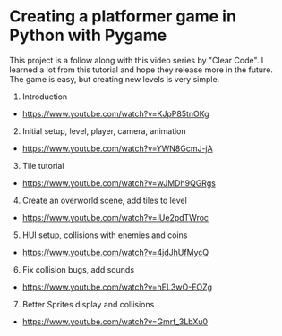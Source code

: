 # Creating a platformer game in Python with Pygame

This project is a follow along with this video series by "Clear Code". I learned a lot from this tutorial and hope they release more in the future.  
The game is easy, but creating new levels is very simple.  

1. Introduction
- https://www.youtube.com/watch?v=KJpP85tnOKg
2. Initial setup, level, player, camera, animation
- https://www.youtube.com/watch?v=YWN8GcmJ-jA
3. Tile tutorial
- https://www.youtube.com/watch?v=wJMDh9QGRgs
4. Create an overworld scene, add tiles to level
- https://www.youtube.com/watch?v=IUe2pdTWroc
5. HUI setup, collisions with enemies and coins
- https://www.youtube.com/watch?v=4jdJhUfMycQ
6. Fix collision bugs, add sounds
- https://www.youtube.com/watch?v=hEL3wO-EOZg
7. Better Sprites display and collisions
- https://www.youtube.com/watch?v=Gmrf_3LbXu0